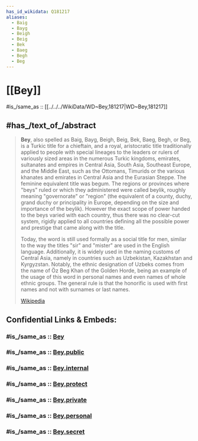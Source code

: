 ```yaml
---
has_id_wikidata: Q181217
aliases:
  - Baig
  - Bayg
  - Beigh
  - Beig
  - Bek
  - Baeg
  - Begh
  - Beg
---
```


# [[Bey]] 

#is_/same_as :: [[../../../WikiData/WD~Bey,181217|WD~Bey,181217]] 

## #has_/text_of_/abstract 

> **Bey**, also spelled as Baig, Bayg, Beigh, Beig, Bek, Baeg, Begh, or Beg, is a Turkic title for a chieftain, and a royal, aristocratic title traditionally applied to people with special lineages to the leaders or rulers of variously sized areas in the numerous Turkic kingdoms, emirates, sultanates and empires in Central Asia, South Asia, Southeast Europe, and the Middle East, such as the Ottomans, Timurids or the various khanates and emirates in Central Asia and the Eurasian Steppe. The feminine equivalent title was begum. The regions or provinces where "beys" ruled or which they administered were called beylik, roughly meaning "governorate" or "region" (the equivalent of a county, duchy, grand duchy or principality in Europe, depending on the size and importance of the beylik). However the exact scope of power handed to the beys varied with each country, thus there was no clear-cut system, rigidly applied to all countries defining all the possible power and prestige that came along with the title.
>
> Today, the word is still used formally as a social title for men, similar to the way the titles "sir" and "mister" are used in the English language. Additionally, it is widely used in the naming customs of Central Asia, namely in countries such as Uzbekistan, Kazakhstan and Kyrgyzstan. Notably, the ethnic designation of Uzbeks comes from the name of Öz Beg Khan of the Golden Horde, being an example of the usage of this word in personal names and even names of whole ethnic groups. The general rule is that the honorific is used with first names and not with surnames or last names.
>
> [Wikipedia](https://en.wikipedia.org/wiki/Bey) 


## Confidential Links & Embeds: 

### #is_/same_as :: [Bey](/_Standards/Society/Military/Military_Rank/Bey.md) 

### #is_/same_as :: [Bey.public](/_public/Society/Military/Military_Rank/Bey.public.md) 

### #is_/same_as :: [Bey.internal](/_internal/Society/Military/Military_Rank/Bey.internal.md) 

### #is_/same_as :: [Bey.protect](/_protect/Society/Military/Military_Rank/Bey.protect.md) 

### #is_/same_as :: [Bey.private](/_private/Society/Military/Military_Rank/Bey.private.md) 

### #is_/same_as :: [Bey.personal](/_personal/Society/Military/Military_Rank/Bey.personal.md) 

### #is_/same_as :: [Bey.secret](/_secret/Society/Military/Military_Rank/Bey.secret.md)

